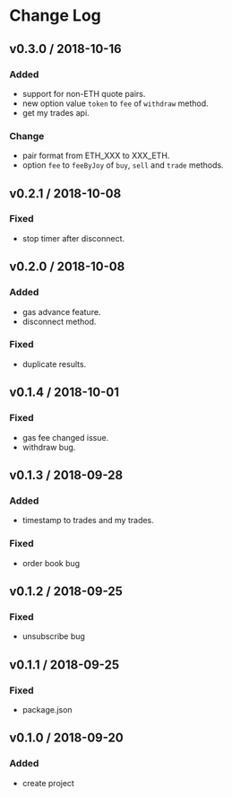 # Change Log

## v0.3.0 / 2018-10-16
### Added
- support for non-ETH quote pairs.
- new option value `token` to `fee` of `withdraw` method.
- get my trades api.

### Change
- pair format from ETH_XXX to XXX_ETH.
- option `fee` to `feeByJoy` of `buy`, `sell` and `trade` methods.

## v0.2.1 / 2018-10-08
### Fixed
- stop timer after disconnect.

## v0.2.0 / 2018-10-08
### Added
- gas advance feature.
- disconnect method.

### Fixed
- duplicate results.

## v0.1.4 / 2018-10-01
### Fixed
- gas fee changed issue.
- withdraw bug.

## v0.1.3 / 2018-09-28
### Added
- timestamp to trades and my trades.

### Fixed
- order book bug

## v0.1.2 / 2018-09-25
### Fixed
- unsubscribe bug

## v0.1.1 / 2018-09-25
### Fixed
- package.json

## v0.1.0 / 2018-09-20
### Added
- create project
